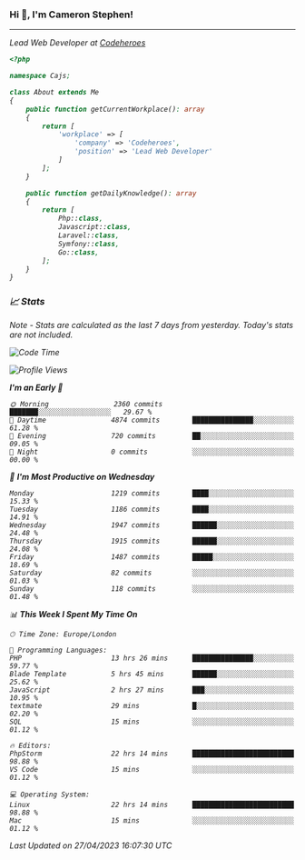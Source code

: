 ### Hi 👋, I'm Cameron Stephen!
<hr>
<p><em>Lead Web Developer at <a href="https://codeheroes.co.uk">Codeheroes</a></p>


```php
<?php

namespace Cajs;

class About extends Me
{
    public function getCurrentWorkplace(): array
    {
        return [
            'workplace' => [
                'company' => 'Codeheroes',
                'position' => 'Lead Web Developer'
            ]
        ];
    }

    public function getDailyKnowledge(): array
    {
        return [
            Php::class,
            Javascript::class,
            Laravel::class,
            Symfony::class,
            Go::class,
        ];
    }
}
```

### 📈 Stats
<p><em>Note - Stats are calculated as the last 7 days from yesterday. Today's stats are not included.</em></p>


<!--START_SECTION:waka-->
![Code Time](http://img.shields.io/badge/Code%20Time-3%2C346%20hrs%2022%20mins-blue)

![Profile Views](http://img.shields.io/badge/Profile%20Views-0-blue)

**I'm an Early 🐤** 

```text
🌞 Morning                2360 commits        ███████░░░░░░░░░░░░░░░░░░   29.67 % 
🌆 Daytime                4874 commits        ███████████████░░░░░░░░░░   61.28 % 
🌃 Evening                720 commits         ██░░░░░░░░░░░░░░░░░░░░░░░   09.05 % 
🌙 Night                  0 commits           ░░░░░░░░░░░░░░░░░░░░░░░░░   00.00 % 
```
📅 **I'm Most Productive on Wednesday** 

```text
Monday                   1219 commits        ████░░░░░░░░░░░░░░░░░░░░░   15.33 % 
Tuesday                  1186 commits        ████░░░░░░░░░░░░░░░░░░░░░   14.91 % 
Wednesday                1947 commits        ██████░░░░░░░░░░░░░░░░░░░   24.48 % 
Thursday                 1915 commits        ██████░░░░░░░░░░░░░░░░░░░   24.08 % 
Friday                   1487 commits        █████░░░░░░░░░░░░░░░░░░░░   18.69 % 
Saturday                 82 commits          ░░░░░░░░░░░░░░░░░░░░░░░░░   01.03 % 
Sunday                   118 commits         ░░░░░░░░░░░░░░░░░░░░░░░░░   01.48 % 
```


📊 **This Week I Spent My Time On** 

```text
🕑︎ Time Zone: Europe/London

💬 Programming Languages: 
PHP                      13 hrs 26 mins      ███████████████░░░░░░░░░░   59.77 % 
Blade Template           5 hrs 45 mins       ██████░░░░░░░░░░░░░░░░░░░   25.62 % 
JavaScript               2 hrs 27 mins       ███░░░░░░░░░░░░░░░░░░░░░░   10.95 % 
textmate                 29 mins             █░░░░░░░░░░░░░░░░░░░░░░░░   02.20 % 
SQL                      15 mins             ░░░░░░░░░░░░░░░░░░░░░░░░░   01.12 % 

🔥 Editors: 
PhpStorm                 22 hrs 14 mins      █████████████████████████   98.88 % 
VS Code                  15 mins             ░░░░░░░░░░░░░░░░░░░░░░░░░   01.12 % 

💻 Operating System: 
Linux                    22 hrs 14 mins      █████████████████████████   98.88 % 
Mac                      15 mins             ░░░░░░░░░░░░░░░░░░░░░░░░░   01.12 % 
```


 Last Updated on 27/04/2023 16:07:30 UTC
<!--END_SECTION:waka-->
